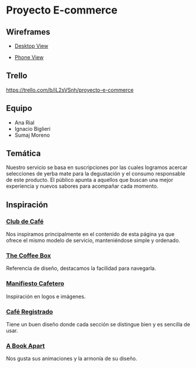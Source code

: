 # Proyecto E-commerce

## Wireframes

- [Desktop View](https://www.figma.com/file/LJN6kJFxywiDzXJa0vUw3t/Desktop?node-id=0%3A1)

- [Phone View](https://www.figma.com/file/zxQyGFB9zEP0eglcRluy7P/Phone?node-id=0%3A1)

## Trello 
https://trello.com/b/iL2sVSnh/proyecto-e-commerce

## Equipo 
- Ana Rial
- Ignacio Biglieri
- Sumaj Moreno

## Temática 
Nuestro servicio se basa en suscripciones por las cuales logramos acercar selecciones de yerba mate para la degustación y el consumo responsable de este producto. El público apunta a aquellos que buscan una mejor experiencia y nuevos sabores para acompañar cada momento.

## Inspiración 

### [Club de Café](https://somosclubdecafe.com/)
Nos inspiramos principalmente en el contenido de esta página ya que ofrece el mismo modelo de servicio, manteniéndose simple y ordenado.

### [The Coffee Box](https://thecoffeebox.com.ar/)
Referencia de diseño, destacamos la facilidad para navegarla.

### [Manifiesto Cafetero](https://manifiestocafe.com.ar/)
Inspiración en logos e imágenes.

### [Café Registrado](https://www.caferegistrado.com/)
Tiene un buen diseño donde cada sección se distingue bien y es sencilla de usar.

### [A Book Apart](https://abookapart.com/)
Nos gusta sus animaciones y la armonía de su diseño.
